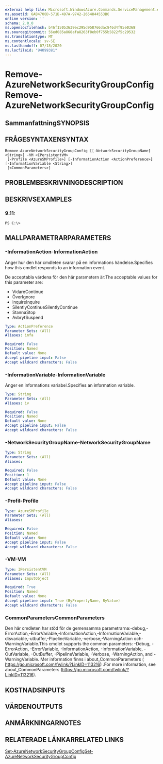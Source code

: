 ```yaml
---
external help file: Microsoft.WindowsAzure.Commands.ServiceManagement.dll-Help.xml
ms.assetid: 6AB4700D-571B-497A-9742-2654844553B6
online version: ''
schema: 2.0.0
ms.openlocfilehash: b46f15053639ec295d958766dac846d4f95e0368
ms.sourcegitcommit: 56ed085a868afa8263f8eb0f755b5822f5c29532
ms.translationtype: MT
ms.contentlocale: sv-SE
ms.lasthandoff: 07/18/2020
ms.locfileid: "94099381"
---
```

# <span data-ttu-id="bb64b-101">Remove-AzureNetworkSecurityGroupConfig</span><span class="sxs-lookup"><span data-stu-id="bb64b-101">Remove-AzureNetworkSecurityGroupConfig</span></span>

## <span data-ttu-id="bb64b-102">Sammanfattning</span><span class="sxs-lookup"><span data-stu-id="bb64b-102">SYNOPSIS</span></span>

## <span data-ttu-id="bb64b-103">FRÅGESYNTAXEN</span><span class="sxs-lookup"><span data-stu-id="bb64b-103">SYNTAX</span></span>

```
Remove-AzureNetworkSecurityGroupConfig [[-NetworkSecurityGroupName] <String>] -VM <IPersistentVM>
 [-Profile <AzureSMProfile>] [-InformationAction <ActionPreference>] [-InformationVariable <String>]
 [<CommonParameters>]
```

## <span data-ttu-id="bb64b-104">PROBLEMBESKRIVNING</span><span class="sxs-lookup"><span data-stu-id="bb64b-104">DESCRIPTION</span></span>

## <span data-ttu-id="bb64b-105">BESKRIVS</span><span class="sxs-lookup"><span data-stu-id="bb64b-105">EXAMPLES</span></span>

### <span data-ttu-id="bb64b-106">9.1</span><span class="sxs-lookup"><span data-stu-id="bb64b-106">1:</span></span>
```
PS C:\>
```

## <span data-ttu-id="bb64b-107">MALLPARAMETRAR</span><span class="sxs-lookup"><span data-stu-id="bb64b-107">PARAMETERS</span></span>

### <span data-ttu-id="bb64b-108">-InformationAction</span><span class="sxs-lookup"><span data-stu-id="bb64b-108">-InformationAction</span></span>
<span data-ttu-id="bb64b-109">Anger hur den här cmdleten svarar på en informations händelse.</span><span class="sxs-lookup"><span data-stu-id="bb64b-109">Specifies how this cmdlet responds to an information event.</span></span>

<span data-ttu-id="bb64b-110">De acceptabla värdena för den här parametern är:</span><span class="sxs-lookup"><span data-stu-id="bb64b-110">The acceptable values for this parameter are:</span></span>

- <span data-ttu-id="bb64b-111">Vidare</span><span class="sxs-lookup"><span data-stu-id="bb64b-111">Continue</span></span>
- <span data-ttu-id="bb64b-112">Över</span><span class="sxs-lookup"><span data-stu-id="bb64b-112">Ignore</span></span>
- <span data-ttu-id="bb64b-113">Inquire</span><span class="sxs-lookup"><span data-stu-id="bb64b-113">Inquire</span></span>
- <span data-ttu-id="bb64b-114">SilentlyContinue</span><span class="sxs-lookup"><span data-stu-id="bb64b-114">SilentlyContinue</span></span>
- <span data-ttu-id="bb64b-115">Stanna</span><span class="sxs-lookup"><span data-stu-id="bb64b-115">Stop</span></span>
- <span data-ttu-id="bb64b-116">Avbryt</span><span class="sxs-lookup"><span data-stu-id="bb64b-116">Suspend</span></span>

```yaml
Type: ActionPreference
Parameter Sets: (All)
Aliases: infa

Required: False
Position: Named
Default value: None
Accept pipeline input: False
Accept wildcard characters: False
```

### <span data-ttu-id="bb64b-117">-InformationVariable</span><span class="sxs-lookup"><span data-stu-id="bb64b-117">-InformationVariable</span></span>
<span data-ttu-id="bb64b-118">Anger en informations variabel.</span><span class="sxs-lookup"><span data-stu-id="bb64b-118">Specifies an information variable.</span></span>

```yaml
Type: String
Parameter Sets: (All)
Aliases: iv

Required: False
Position: Named
Default value: None
Accept pipeline input: False
Accept wildcard characters: False
```

### <span data-ttu-id="bb64b-119">-NetworkSecurityGroupName</span><span class="sxs-lookup"><span data-stu-id="bb64b-119">-NetworkSecurityGroupName</span></span>
```yaml
Type: String
Parameter Sets: (All)
Aliases: 

Required: False
Position: 1
Default value: None
Accept pipeline input: False
Accept wildcard characters: False
```

### <span data-ttu-id="bb64b-120">-Profil</span><span class="sxs-lookup"><span data-stu-id="bb64b-120">-Profile</span></span>
```yaml
Type: AzureSMProfile
Parameter Sets: (All)
Aliases: 

Required: False
Position: Named
Default value: None
Accept pipeline input: False
Accept wildcard characters: False
```

### <span data-ttu-id="bb64b-121">-VM</span><span class="sxs-lookup"><span data-stu-id="bb64b-121">-VM</span></span>
```yaml
Type: IPersistentVM
Parameter Sets: (All)
Aliases: InputObject

Required: True
Position: Named
Default value: None
Accept pipeline input: True (ByPropertyName, ByValue)
Accept wildcard characters: False
```

### <span data-ttu-id="bb64b-122">CommonParameters</span><span class="sxs-lookup"><span data-stu-id="bb64b-122">CommonParameters</span></span>
<span data-ttu-id="bb64b-123">Den här cmdleten har stöd för de gemensamma parametrarna:-debug,-ErrorAction,-ErrorVariable,-InformationAction,-InformationVariable,-disvariable,-utbuffer,-PipelineVariable,-verbose,-WarningAction och-WarningVariable.</span><span class="sxs-lookup"><span data-stu-id="bb64b-123">This cmdlet supports the common parameters: -Debug, -ErrorAction, -ErrorVariable, -InformationAction, -InformationVariable, -OutVariable, -OutBuffer, -PipelineVariable, -Verbose, -WarningAction, and -WarningVariable.</span></span> <span data-ttu-id="bb64b-124">Mer information finns i about_CommonParameters ( https://go.microsoft.com/fwlink/?LinkID=113216) .</span><span class="sxs-lookup"><span data-stu-id="bb64b-124">For more information, see about_CommonParameters (https://go.microsoft.com/fwlink/?LinkID=113216).</span></span>

## <span data-ttu-id="bb64b-125">KOSTNADS</span><span class="sxs-lookup"><span data-stu-id="bb64b-125">INPUTS</span></span>

## <span data-ttu-id="bb64b-126">VÄRDEN</span><span class="sxs-lookup"><span data-stu-id="bb64b-126">OUTPUTS</span></span>

## <span data-ttu-id="bb64b-127">ANMÄRKNINGAR</span><span class="sxs-lookup"><span data-stu-id="bb64b-127">NOTES</span></span>

## <span data-ttu-id="bb64b-128">RELATERADE LÄNKAR</span><span class="sxs-lookup"><span data-stu-id="bb64b-128">RELATED LINKS</span></span>

[<span data-ttu-id="bb64b-129">Set-AzureNetworkSecurityGroupConfig</span><span class="sxs-lookup"><span data-stu-id="bb64b-129">Set-AzureNetworkSecurityGroupConfig</span></span>](./Set-AzureNetworkSecurityGroupConfig.md)


